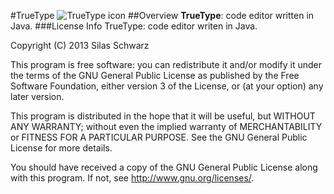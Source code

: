 #TrueType
![TrueType icon](http://pic.xcodemt.tk/truetype.png)
##Overview
**TrueType**: code editor written in Java.
###License Info
TrueType: code editor writen in Java.

Copyright (C) 2013  Silas Schwarz

This program is free software: you can redistribute it and/or modify
it under the terms of the GNU General Public License as published by
the Free Software Foundation, either version 3 of the License, or
(at your option) any later version.

This program is distributed in the hope that it will be useful,
but WITHOUT ANY WARRANTY; without even the implied warranty of
MERCHANTABILITY or FITNESS FOR A PARTICULAR PURPOSE.  See the
GNU General Public License for more details.

You should have received a copy of the GNU General Public License
along with this program.  If not, see <http://www.gnu.org/licenses/>.